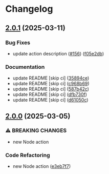 # Changelog

## [2.0.1](https://github.com/crazy-matt/manage-stale-branches/compare/v2.0.0...v2.0.1) (2025-03-11)


### Bug Fixes

* update action description ([#156](https://github.com/crazy-matt/manage-stale-branches/issues/156)) ([f05e2db](https://github.com/crazy-matt/manage-stale-branches/commit/f05e2db3a8da95d69c5e064bbba76e91c71ca2e1))


### Documentation

* update README [skip ci] ([35894ce](https://github.com/crazy-matt/manage-stale-branches/commit/35894ceeb13cebfcdcf453ec34c544028e5efe9b))
* update README [skip ci] ([c968b69](https://github.com/crazy-matt/manage-stale-branches/commit/c968b6990679c8155433682e10a41708c58d58df))
* update README [skip ci] ([587b42c](https://github.com/crazy-matt/manage-stale-branches/commit/587b42cf20ea908e0bfd71a79f03d747c85f1a54))
* update README [skip ci] ([dfb730f](https://github.com/crazy-matt/manage-stale-branches/commit/dfb730f4b9670a4c86cec23f469c4f132f5d6fb5))
* update README [skip ci] ([d61050c](https://github.com/crazy-matt/manage-stale-branches/commit/d61050c53619f720e44d656df1426ca4a41f3687))

## [2.0.0](https://github.com/crazy-matt/manage-stale-branches/compare/1.1.1...v2.0.0) (2025-03-05)


### ⚠ BREAKING CHANGES

* new Node action

### Code Refactoring

* new Node action ([e3eb7f7](https://github.com/crazy-matt/manage-stale-branches/commit/e3eb7f701759e9a127b7161a698a7d5a67997ea0))
